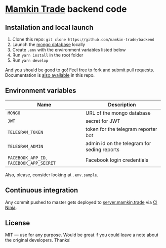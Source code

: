 # [Mamkin Trade](https://mamkin.trade) backend code

## Installation and local launch

1. Clone this repo: `git clone https://github.com/mamkin-trade/backend`
2. Launch the [mongo database](https://www.mongodb.com/) locally
3. Create `.env` with the environment variables listed below
4. Run `yarn install` in the root folder
5. Run `yarn develop`

And you should be good to go! Feel free to fork and submit pull requests. Documentation is [also available](https://github.com/mamkin-trade/backend/tree/master/docs) in this repo.

## Environment variables

| Name                                     | Description                                 |
| ---------------------------------------- | ------------------------------------------- |
| `MONGO`                                  | URL of the mongo database                   |
| `JWT`                                    | secret for JWT                              |
| `TELEGRAM_TOKEN`                         | token for the telegram reporter bot         |
| `TELEGRAM_ADMIN`                         | admin id on the telegram for seding reports |
| `FACEBOOK_APP_ID`, `FACEBOOK_APP_SECRET` | Facebook login credentials                  |

Also, please, consider looking at `.env.sample`.

## Continuous integration

Any commit pushed to master gets deployed to [server.mamkin.trade](https://server.mamkin.trade) via [CI Ninja](https://github.com/backmeupplz/ci-ninja).

## License

MIT — use for any purpose. Would be great if you could leave a note about the original developers. Thanks!
